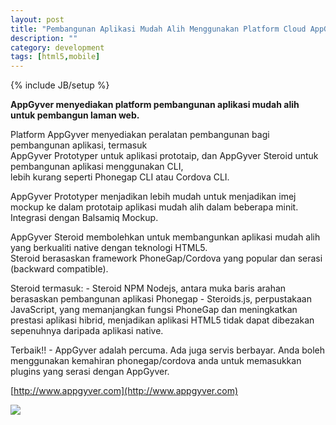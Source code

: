 ```yaml
---
layout: post
title: "Pembangunan Aplikasi Mudah Alih Menggunakan Platform Cloud AppGyver"
description: ""
category: development
tags: [html5,mobile]
---
```

{% include JB/setup %}

**AppGyver menyediakan platform pembangunan aplikasi mudah alih untuk pembangun laman web.** 


Platform AppGyver menyediakan peralatan pembangunan bagi pembangunan aplikasi, termasuk  
AppGyver Prototyper untuk aplikasi prototaip, dan AppGyver Steroid untuk pembangunan aplikasi menggunakan CLI,  
lebih kurang seperti Phonegap CLI atau Cordova CLI.  

AppGyver Prototyper menjadikan lebih mudah untuk menjadikan imej mockup ke dalam prototaip aplikasi mudah alih dalam beberapa minit. Integrasi dengan Balsamiq Mockup.

AppGyver Steroid membolehkan untuk membangunkan aplikasi mudah alih yang berkualiti native dengan teknologi HTML5.  
Steroid berasaskan framework PhoneGap/Cordova yang popular dan serasi (backward compatible). 

Steroid termasuk: - Steroid NPM Nodejs, antara muka baris arahan berasaskan pembangunan aplikasi Phonegap - Steroids.js, perpustakaan JavaScript, yang memanjangkan fungsi PhoneGap dan meningkatkan prestasi aplikasi hibrid, menjadikan aplikasi HTML5 tidak dapat dibezakan sepenuhnya daripada aplikasi native.

Terbaik!! - AppGyver adalah percuma. Ada juga servis berbayar. Anda boleh menggunakan kemahiran phonegap/cordova
anda untuk memasukkan plugins yang serasi dengan AppGyver. 

[http://www.appgyver.com](http://www.appgyver.com)


<img src="{{ASSET_PATH}}/images/appgyver.png" align="left"/> 

